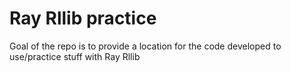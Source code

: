 # Ray Rllib practice

Goal of the repo is to provide a location for the code developed to use/practice stuff with Ray Rllib
